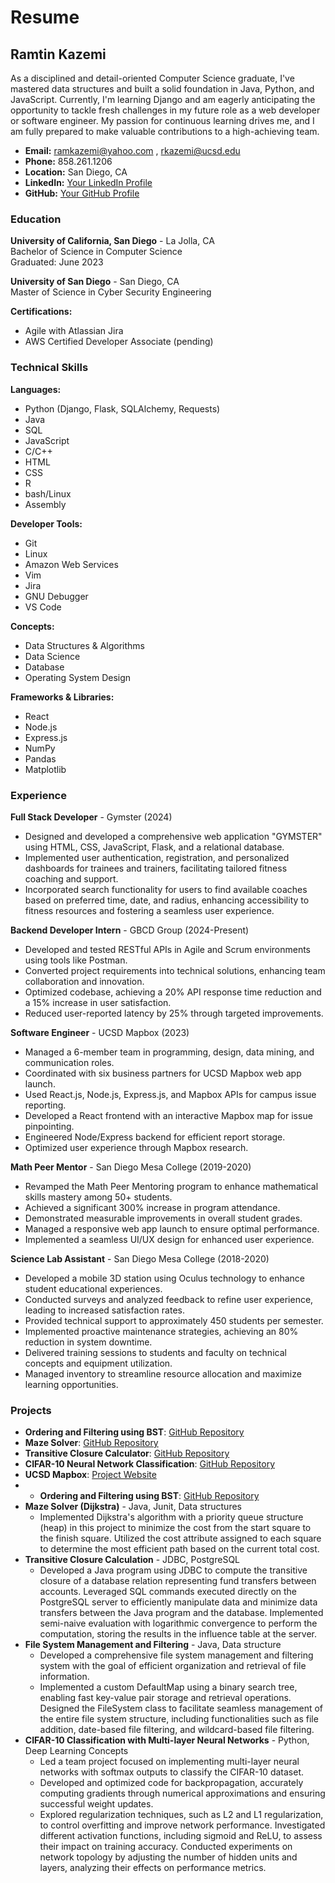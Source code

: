 # Resume

## Ramtin Kazemi

As a disciplined and detail-oriented Computer Science graduate, I've mastered data structures and built a solid foundation in Java, Python, and JavaScript. Currently, I'm learning Django and am eagerly anticipating the opportunity to tackle fresh challenges in my future role as a web developer or software engineer. My passion for continuous learning drives me, and I am fully prepared to make valuable contributions to a high-achieving team.

- **Email:** ramkazemi@yahoo.com , rkazemi@ucsd.edu
- **Phone:** 858.261.1206
- **Location:** San Diego, CA
- **LinkedIn:** [Your LinkedIn Profile](#)
- **GitHub:** [Your GitHub Profile](#)

### Education

**University of California, San Diego** - La Jolla, CA  
Bachelor of Science in Computer Science  
Graduated: June 2023

**University of San Diego** - San Diego, CA  
Master of Science in Cyber Security Engineering  

**Certifications:**  
- Agile with Atlassian Jira  
- AWS Certified Developer Associate (pending)  

### Technical Skills

**Languages:**  
- Python (Django, Flask, SQLAlchemy, Requests)  
- Java  
- SQL  
- JavaScript  
- C/C++
- HTML
- CSS
- R
- bash/Linux
- Assembly

**Developer Tools:**  
- Git  
- Linux  
- Amazon Web Services  
- Vim  
- Jira  
- GNU Debugger  
- VS Code  

**Concepts:**  
- Data Structures & Algorithms  
- Data Science  
- Database  
- Operating System Design  

**Frameworks & Libraries:**  
- React  
- Node.js  
- Express.js  
- NumPy  
- Pandas  
- Matplotlib  

### Experience

**Full Stack Developer** - Gymster (2024)  
- Designed and developed a comprehensive web application "GYMSTER" using HTML, CSS, JavaScript, Flask, and a relational database.
- Implemented user authentication, registration, and personalized dashboards for trainees and trainers, facilitating tailored fitness coaching and support.
- Incorporated search functionality for users to find available coaches based on preferred time, date, and radius, enhancing accessibility to fitness resources and fostering a seamless user experience.

**Backend Developer Intern** - GBCD Group (2024-Present)  
- Developed and tested RESTful APIs in Agile and Scrum environments using tools like Postman.
- Converted project requirements into technical solutions, enhancing team collaboration and innovation.
- Optimized codebase, achieving a 20% API response time reduction and a 15% increase in user satisfaction.
- Reduced user-reported latency by 25% through targeted improvements.

**Software Engineer** - UCSD Mapbox (2023)  
- Managed a 6-member team in programming, design, data mining, and communication roles.
- Coordinated with six business partners for UCSD Mapbox web app launch.
- Used React.js, Node.js, Express.js, and Mapbox APIs for campus issue reporting.
- Developed a React frontend with an interactive Mapbox map for issue pinpointing.
- Engineered Node/Express backend for efficient report storage.
- Optimized user experience through Mapbox research.

**Math Peer Mentor** - San Diego Mesa College (2019-2020)  
- Revamped the Math Peer Mentoring program to enhance mathematical skills mastery among 50+ students.
- Achieved a significant 300% increase in program attendance.
- Demonstrated measurable improvements in overall student grades.
- Managed a responsive web app launch to ensure optimal performance.
- Implemented a seamless UI/UX design for enhanced user experience.

**Science Lab Assistant** - San Diego Mesa College (2018-2020)  
- Developed a mobile 3D station using Oculus technology to enhance student educational experiences.
- Conducted surveys and analyzed feedback to refine user experience, leading to increased satisfaction rates.
- Provided technical support to approximately 450 students per semester.
- Implemented proactive maintenance strategies, achieving an 80% reduction in system downtime.
- Delivered training sessions to students and faculty on technical concepts and equipment utilization.
- Managed inventory to streamline resource allocation and maximize learning opportunities.

### Projects

- **Ordering and Filtering using BST**: [GitHub Repository](https://github.com/ramtinkazemi1/BST)
- **Maze Solver**: [GitHub Repository](https://github.com/ramtinkazemi1/maze-solver)
- **Transitive Closure Calculator**: [GitHub Repository](https://github.com/ramtinkazemi1/Transitive-Closure-Calculator)
- **CIFAR-10 Neural Network Classification**: [GitHub Repository](https://github.com/ramtinkazemi1/CIFAR-10-MultiLayerNN-Classification)
- **UCSD Mapbox**: [Project Website](https://ramtinmap.netlify.app/)
- - **Ordering and Filtering using BST**: [GitHub Repository](https://github.com/ramtinkazemi1/BST)
- **Maze Solver (Dijkstra)** - Java, Junit, Data structures
    - Implemented Dijkstra's algorithm with a priority queue structure (heap) in this project to minimize the cost from the start square to the finish square. Utilized the cost attribute assigned to each square to determine the most efficient path based on the current total cost.
- **Transitive Closure Calculation** - JDBC, PostgreSQL
    - Developed a Java program using JDBC to compute the transitive closure of a database relation representing fund transfers between accounts. Leveraged SQL commands executed directly on the PostgreSQL server to efficiently manipulate data and minimize data transfers between the Java program and the database. Implemented semi-naive evaluation with logarithmic convergence to perform the computation, storing the results in the influence table at the server.
- **File System Management and Filtering** - Java, Data structure
    - Developed a comprehensive file system management and filtering system with the goal of efficient organization and retrieval of file information.
    - Implemented a custom DefaultMap using a binary search tree, enabling fast key-value pair storage and retrieval operations. Designed the FileSystem class to facilitate seamless management of the entire file system structure, including functionalities such as file addition, date-based file filtering, and wildcard-based file filtering.
- **CIFAR-10 Classification with Multi-layer Neural Networks** - Python, Deep Learning Concepts
    - Led a team project focused on implementing multi-layer neural networks with softmax outputs to classify the CIFAR-10 dataset.
    - Developed and optimized code for backpropagation, accurately computing gradients through numerical approximations and ensuring successful weight updates.
    - Explored regularization techniques, such as L2 and L1 regularization, to control overfitting and improve network performance. Investigated different activation functions, including sigmoid and ReLU, to assess their impact on training accuracy. Conducted experiments on network topology by adjusting the number of hidden units and layers, analyzing their effects on performance metrics.



